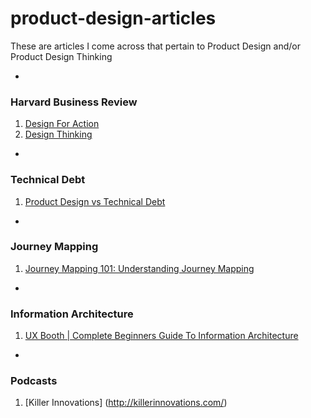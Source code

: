 # product-design-articles
These are articles I come across that pertain to Product Design and/or Product Design Thinking

-

### Harvard Business Review
1. [Design For Action](https://hbr.org/2015/09/design-for-action)
2. [Design Thinking](https://hbr.org/2008/06/design-thinking)

-

### Technical Debt
1. [Product Design vs Technical Debt](http://andrewchen.co/product-design-debt-versus-technical-debt/)

-

### Journey Mapping
1. [Journey Mapping 101: Understanding Journey Mapping](http://www.nonlinearcreations.com/Digital/how-we-think/articles/2015/04/Understanding-journey-mapping.aspx)

-

### Information Architecture
1. [UX Booth | Complete Beginners Guide To Information Architecture](http://www.uxbooth.com/articles/complete-beginners-guide-to-information-architecture/)

-

### Podcasts
1. [Killer Innovations] (http://killerinnovations.com/)
